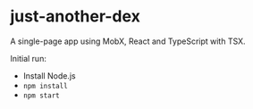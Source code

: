 # just-another-dex

A single-page app using MobX, React and TypeScript with TSX.

Initial run:

* Install Node.js
* `npm install`
* `npm start`
